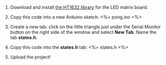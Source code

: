 1.  Download and install [the HT1632 library](https://github.com/workshopweekend/HT1632/releases/download/v0.1/HT1632.zip) for the LED matrix board.

2.  Copy this code into a new Arduino sketch:
    <%= pong.ino =%>
3.  Create a new tab: click on the little triangle just under the Serial Monitor button on the right side of the window and select **New Tab**. Name the tab **states.h**.

4.  Copy this code into the **states.h** tab:
    <%= states.h =%>
5.  Upload the project!
